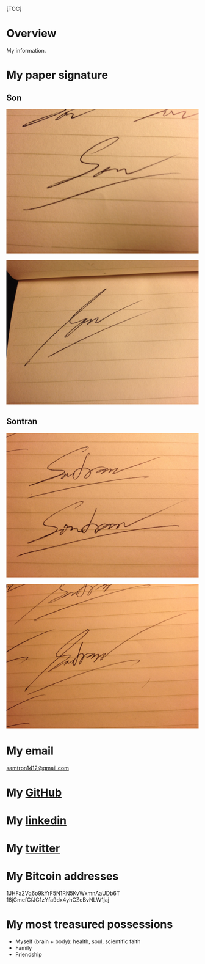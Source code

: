 [TOC]

# Overview
My information.

# My paper signature
## Son

![easy](graphic/about-me/son-easy.JPG)

![diff](graphic/about-me/son-diff.JPG)

## Sontran

![easy](graphic/about-me/sontran-easy.JPG)

![diff](graphic/about-me/sontran-diff.JPG)

# My email
samtron1412@gmail.com

# My [GitHub](https://github.com/samtron1412)

# My [linkedin](https://www.linkedin.com/in/samtron1412)

# My [twitter](https://twitter.com/samtron1412)

# My Bitcoin addresses
1JHFa2Vq6o9kYrF5N1RN5KvWxmnAaUDb6T
18jGmefCfJG1zYfa9dx4yhCZcBvNLW1jaj

# My most treasured possessions
- Myself (brain + body): health, soul, scientific faith
- Family
- Friendship
